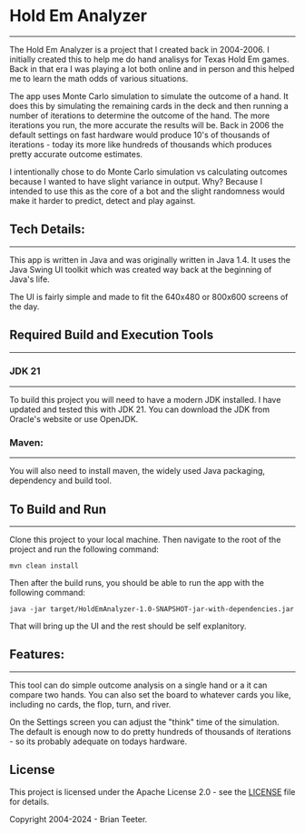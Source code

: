 # Hold Em Analyzer
---

The Hold Em Analyzer is a project that I created back in 2004-2006. I initially created this to help me do hand analisys
for Texas Hold Em games. Back in that era I was playing a lot both online and in person and this helped me to learn the
math odds of various situations.

The app uses Monte Carlo simulation to simulate the outcome of a hand. It does this by simulating the remaining cards in
the deck and then running a number of iterations to determine the outcome of the hand. The more iterations you run, the
more accurate the results will be. Back in 2006 the default settings on fast hardware would produce 10's of thousands of
iterations - today its more like hundreds of thousands which produces pretty accurate outcome estimates.

I intentionally chose to do Monte Carlo simulation vs calculating outcomes because I wanted to have slight variance in
output. Why? Because I intended to use this as the core of a bot and the slight randomness would make it harder to
predict, detect and play against.

## Tech Details:
---
This app is written in Java and was originally written in Java 1.4. It uses the Java Swing UI toolkit which was created
way back at the beginning of Java's life.

The UI is fairly simple and made to fit the 640x480 or 800x600 screens of the day.

## Required Build and Execution Tools
---

### JDK 21
---
To build this project you will need to have a modern JDK installed. I have updated and tested this with JDK 21. You can
download the JDK from Oracle's website or use OpenJDK.

### Maven:
---
You will also need to install maven, the widely used Java packaging, dependency and build tool.


## To Build and Run
---

Clone this project to your local machine. Then navigate to the root of the project and run the following command:

```
mvn clean install
```

Then after the build runs, you should be able to run the app with the following command:

```
java -jar target/HoldEmAnalyzer-1.0-SNAPSHOT-jar-with-dependencies.jar
```

That will bring up the UI and the rest should be self explanitory.


## Features:
---

This tool can do simple outcome analysis on a single hand or a it can compare two hands. You can also set the board to
whatever cards you like, including no cards, the flop, turn, and river.

On the Settings screen you can adjust the "think" time of the simulation. The default is enough now to do pretty
hundreds of thousands of iterations - so its probably adequate on todays hardware.

## License

This project is licensed under the Apache License 2.0 - see the [LICENSE](LICENSE) file for details.

Copyright 2004-2024 - Brian Teeter.